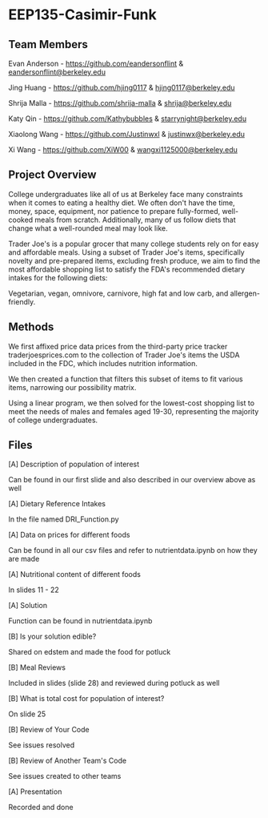 # EEP135-Casimir-Funk

## Team Members
Evan Anderson - https://github.com/eandersonflint & eandersonflint@berkeley.edu

Jing Huang - https://github.com/hjing0117 & hjing0117@berkeley.edu

Shrija Malla - https://github.com/shrija-malla & shrija@berkeley.edu

Katy Qin - https://github.com/Kathybubbles & starrynight@berkeley.edu

Xiaolong Wang - https://github.com/Justinwxl & justinwx@berkeley.edu

Xi Wang - https://github.com/XiW00 & wangxi1125000@berkeley.edu

## Project Overview
College undergraduates like all of us at Berkeley face many constraints when it comes to eating a healthy diet. We often don't have the time, money, space, equipment, nor patience to prepare fully-formed, well-cooked meals from scratch. Additionally, many of us follow diets that change what a well-rounded meal may look like.

Trader Joe's is a popular grocer that many college students rely on for easy and affordable meals. Using a subset of Trader Joe's items, specifically novelty and pre-prepared items, excluding fresh produce, we aim to find the most affordable shopping list to satisfy the FDA's recommended dietary intakes for the following diets:

Vegetarian, vegan, omnivore, carnivore, high fat and low carb, and allergen-friendly.

## Methods
We first affixed price data prices from the third-party price tracker traderjoesprices.com to the collection of Trader Joe's items the USDA included in the FDC, which includes nutrition information.

We then created a function that filters this subset of items to fit various items, narrowing our possibility matrix.

Using a linear program, we then solved for the lowest-cost shopping list to meet the needs of males and females aged 19-30, representing the majority of college undergraduates.

## Files

[A] Description of population of interest

Can be found in our first slide and also described in our overview above as well

[A] Dietary Reference Intakes

In the file named DRI_Function.py

[A] Data on prices for different foods

Can be found in all our csv files and refer to nutrientdata.ipynb on how they are made

[A] Nutritional content of different foods

In slides 11 - 22

[A] Solution

Function can be found in nutrientdata.ipynb

[B] Is your solution edible?

Shared on edstem and made the food for potluck

[B] Meal Reviews

Included in slides (slide 28) and reviewed during potluck as well

[B] What is total cost for population of interest?

On slide 25

[B] Review of Your Code

See issues resolved

[B] Review of Another Team's Code

See issues created to other teams

[A] Presentation

Recorded and done
